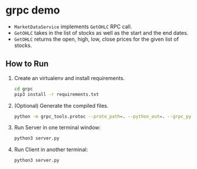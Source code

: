 # grpc demo

* `MarketDataService` implements `GetOHLC` RPC call.
* `GetOHLC` takes in the list of stocks as well as the start and the end dates.
* `GetOHLC` returns the open, high, low, close prices for the given list of stocks.

## How to Run

1. Create an virtualenv and install requirements.
    ```bash
    cd grpc
    pip3 install -r requirements.txt
    ```

1. (Optional) Generate the compiled files.
    ```bash
    python -m grpc_tools.protoc --proto_path=. --python_out=. --grpc_python_out=. market_data.proto
    ```

1. Run Server in one terminal window:
    ```bash
    python3 server.py
    ```

1. Run Client in another terminal:
    ```bash
    python3 server.py
    ```